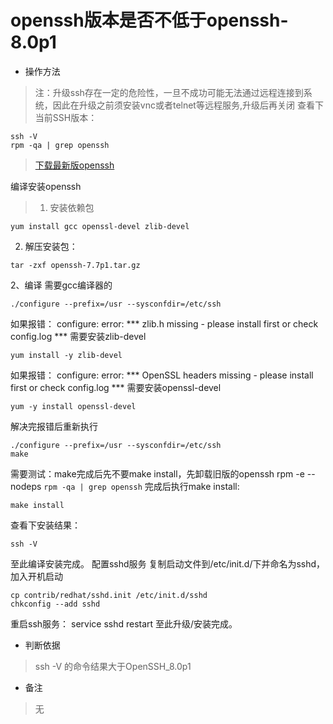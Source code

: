 # openssh版本是否不低于openssh-8.0p1

- 操作方法
>注：升级ssh存在一定的危险性，一旦不成功可能无法通过远程连接到系统，因此在升级之前须安装vnc或者telnet等远程服务,升级后再关闭
查看下当前SSH版本：
```
ssh -V
rpm -qa | grep openssh
```
> [下载最新版openssh](https://openbsd.hk/pub/OpenBSD/OpenSSH/portable/)
>
编译安装openssh
> 1.    安装依赖包
>
```
yum install gcc openssl-devel zlib-devel
```
2.    解压安装包：
```
tar -zxf openssh-7.7p1.tar.gz
```
2、编译
需要gcc编译器的
```
./configure --prefix=/usr --sysconfdir=/etc/ssh
```
如果报错：
configure: error: *** zlib.h missing - please install first or check config.log ***
需要安装zlib-devel
```
yum install -y zlib-devel
```
如果报错：
configure: error: *** OpenSSL headers missing - please install first or check config.log ***
需要安装openssl-devel
```
yum -y install openssl-devel
```
解决完报错后重新执行
```
./configure --prefix=/usr --sysconfdir=/etc/ssh
make
```
需要测试：make完成后先不要make install，先卸载旧版的openssh
rpm -e --nodeps `rpm -qa | grep openssh`
完成后执行make install:
```
make install
```
查看下安装结果：
```
ssh -V
```
至此编译安装完成。
配置sshd服务
复制启动文件到/etc/init.d/下并命名为sshd，加入开机启动
```
cp contrib/redhat/sshd.init /etc/init.d/sshd
chkconfig --add sshd
```
重启ssh服务：
service sshd restart
至此升级/安装完成。
- 判断依据
> ssh -V 的命令结果大于OpenSSH_8.0p1

- 备注
> 无